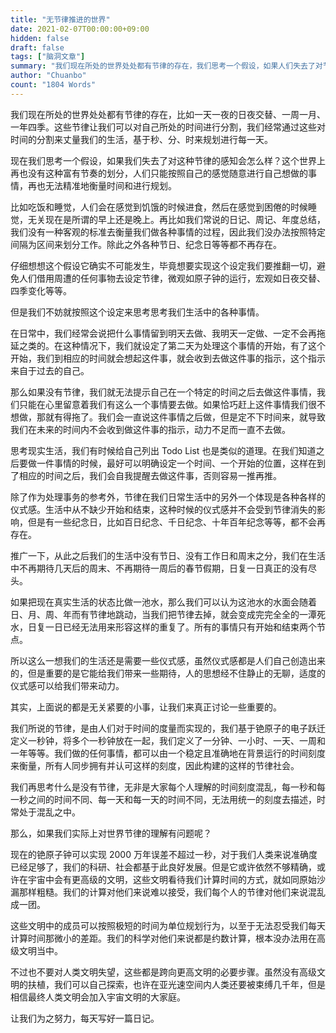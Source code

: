 ```yaml
---
title: "无节律推进的世界"
date: 2021-02-07T00:00:00+09:00
hidden: false
draft: false
tags: ["脑洞文章"]
summary: "我们现在所处的世界处处都有节律的存在，我们思考一个假设，如果人们失去了对节律的感知会怎么样？这个世界上再也没有按照节奏划分的事物，人们只能按照自己的感觉随意进行自己想做的事情，再也无法精准地衡量时间和进行规划。对于太理想的情况我们难以讨论，不如就日常生活中的一些事情进行探讨。"
author: "Chuanbo"
count: "1804 Words"
---
```


我们现在所处的世界处处都有节律的存在，比如一天一夜的日夜交替、一周一月、一年四季。这些节律让我们可以对自己所处的时间进行分割，我们经常通过这些对时间的分割来丈量我们的生活，基于秒、分、时来规划进行每一天。

现在我们思考一个假设，如果我们失去了对这种节律的感知会怎么样？这个世界上再也没有这种富有节奏的划分，人们只能按照自己的感觉随意进行自己想做的事情，再也无法精准地衡量时间和进行规划。

比如吃饭和睡觉，人们会在感觉到饥饿的时候进食，然后在感觉到困倦的时候睡觉，无关现在是所谓的早上还是晚上。再比如我们常说的日记、周记、年度总结，我们没有一种客观的标准去衡量我们做各种事情的过程，因此我们没办法按照特定间隔为区间来划分工作。除此之外各种节日、纪念日等等都不再存在。

仔细想想这个假设它确实不可能发生，毕竟想要实现这个设定我们要推翻一切，避免人们借用周遭的任何事物去设定节律，微观如原子钟的运行，宏观如日夜交替、四季变化等等。

但是我们不妨就按照这个设定来思考思考我们生活中的各种事情。

在日常中，我们经常会说把什么事情留到明天去做、我明天一定做、一定不会再拖延之类的。在这种情况下，我们就设定了第二天为处理这个事情的开始，有了这个开始，我们到相应的时间就会想起这件事，就会收到去做这件事的指示，这个指示来自于过去的自己。

那么如果没有节律，我们就无法提示自己在一个特定的时间之后去做这件事情，我们只能在心里留意着我们有这么一个事情要去做。如果恰巧赶上这件事情我们很不想做，那就有得拖了。我们会一直说这件事情之后做，但是定不下时间来，就导致我们在未来的时间内不会收到做这件事的指示，动力不足而一直不去做。

思考现实生活，我们有时候给自己列出 Todo List 也是类似的道理。在我们知道之后要做一件事情的时候，最好可以明确设定一个时间、一个开始的位置，这样在到了相应的时间之后，我们会自我提醒去做这件事，否则容易一推再推。

除了作为处理事务的参考外，节律在我们日常生活中的另外一个体现是各种各样的仪式感。生活中从不缺少开始和结束，这种时候的仪式感并不会受到节律消失的影响，但是有一些纪念日，比如百日纪念、千日纪念、十年百年纪念等等，都不会再存在。

推广一下，从此之后我们的生活中没有节日、没有工作日和周末之分，我们在生活中不再期待几天后的周末、不再期待一周后的春节假期，日复一日真正的没有尽头。

如果把现在真实生活的状态比做一池水，那么我们可以认为这池水的水面会随着日、月、周、年而有节律地跳动，当我们把节律去掉，就会变成完完全全的一潭死水，日复一日已经无法用来形容这样的重复了。所有的事情只有开始和结束两个节点。

所以这么一想我们的生活还是需要一些仪式感，虽然仪式感都是人们自己创造出来的，但是重要的是它能给我们带来一些期待，人的思想经不住静止的无聊，适度的仪式感可以给我们带来动力。

其实，上面说的都是无关紧要的小事，让我们来真正讨论一些重要的。

我们所说的节律，是由人们对于时间的度量而实现的，我们基于铯原子的电子跃迁定义一秒钟，将多个一秒钟放在一起，我们定义了一分钟、一小时、一天、一周和一年等等。我们做的任何事情，都可以由一个稳定且准确地在背景运行的时间刻度来衡量，所有人同步拥有并认可这样的刻度，因此构建的这样的节律社会。

我们再思考什么是没有节律，无非是大家每个人理解的时间刻度混乱，每一秒和每一秒之间的时间不同、每一天和每一天的时间不同，无法用统一的刻度去描述，时常处于混乱之中。

那么，如果我们实际上对世界节律的理解有问题呢？

现在的铯原子钟可以实现 2000 万年误差不超过一秒，对于我们人类来说准确度已经足够了，我们的科研、社会都基于此良好发展。但是它或许依然不够精确，或许在宇宙中会有更高级的文明，这些文明看待我们计算时间的方式，就如同原始沙漏那样粗糙。我们的计算对他们来说难以接受，我们每个人的节律对他们来说混乱成一团。

这些文明中的成员可以按照极短的时间为单位规划行为，以至于无法忍受我们每天计算时间那微小的差距。我们的科学对他们来说都是约数计算，根本没办法用在高级文明当中。

不过也不要对人类文明失望，这些都是跨向更高文明的必要步骤。虽然没有高级文明的扶植，我们可以自己探索，也许在亚光速空间内人类还要被束缚几千年，但是相信最终人类文明会加入宇宙文明的大家庭。

让我们为之努力，每天写好一篇日记。